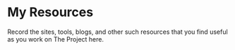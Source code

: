 # My Resources

Record the sites, tools, blogs, and other such resources that you find useful as you work on The Project here.